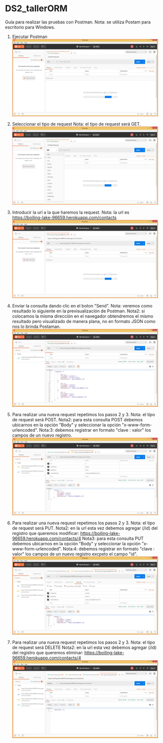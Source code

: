 # DS2_tallerORM
Guía para realizar las pruebas con Postman.
Nota: se utiliza Postam para escritorio para Windows.

1. Ejecutar Postman
![Screenshot](https://github.com/juanchotello98/DS2_tallerORM/blob/master/images/Captura-1.JPG)

2. Seleccionar el tipo de request
Nota: el tipo de request será  GET.
![Screenshot](https://github.com/juanchotello98/DS2_tallerORM/blob/master/images/Captura-2.JPG)

3. Introducir la url a la que haremos la request.
Nota: la url es https://boiling-lake-96659.herokuapp.com/contacts
![Screenshot](https://github.com/juanchotello98/DS2_tallerORM/blob/master/images/Captura-3.JPG)

4. Enviar la consulta dando clic en el boton "Send".
Nota: veremos como resultado lo siguiente en la previsualización de Postman.
Nota2: si colocamos la misma dirección en el navegador obtendremos el mismo resultado pero visualizado de manera plana, no en formato JSON como nos lo brinda Postaman.
![Screenshot](https://github.com/juanchotello98/DS2_tallerORM/blob/master/images/Captura-4.JPG)

5. Para realizar una nueva request repetimos los pasos 2 y 3.
Nota: el tipo de request será POST.
Nota2: para esta consulta POST debemos ubicarnos en la opción "Body" y seleccionar la opción "x-www-form-urlencoded".
Nota:3: debemos registrar en formato "clave : valor" los campos de un nuevo registro. 
![Screenshot](https://github.com/juanchotello98/DS2_tallerORM/blob/master/images/Captura-5.JPG)

6. Para realizar una nueva request repetimos los pasos 2 y 3.
Nota: el tipo de request será PUT.
Nota2: en la url esta vez debemos agregar (/id) del registro que queremos modificar:
https://boiling-lake-96659.herokuapp.com/contacts/4
Nota3: para esta consulta PUT debemos ubicarnos en la opción "Body" y seleccionar la opción "x-www-form-urlencoded".
Nota:4: debemos registrar en formato "clave : valor" los campos de un nuevo registro excpeto el campo "id".
![Screenshot](https://github.com/juanchotello98/DS2_tallerORM/blob/master/images/Captura-6.JPG)

6. Para realizar una nueva request repetimos los pasos 2 y 3.
Nota: el tipo de request será DELETE
Nota2: en la url esta vez debemos agregar (/id) del registro que queremos eliminar:
https://boiling-lake-96659.herokuapp.com/contacts/4
![Screenshot](https://github.com/juanchotello98/DS2_tallerORM/blob/master/images/Captura-7.JPG)

